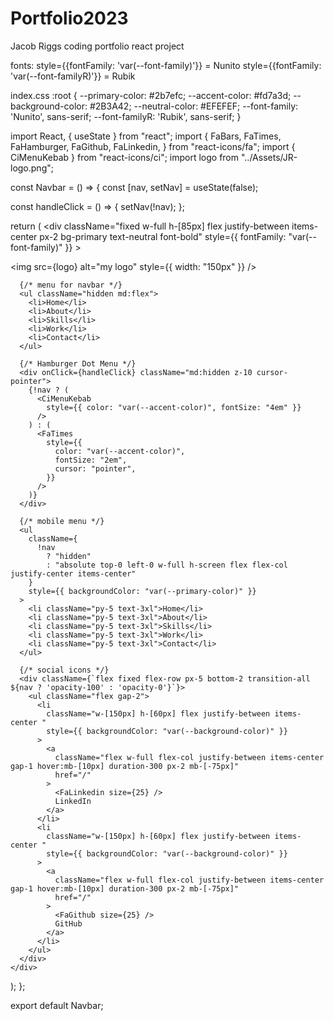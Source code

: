 # Portfolio2023
Jacob Riggs coding portfolio
react project

fonts:
style={{fontFamily: 'var(--font-family)'}} = Nunito
style={{fontFamily: 'var(--font-familyR)'}} = Rubik

index.css
:root {
  --primary-color: #2b7efc;
  --accent-color: #fd7a3d;
  --background-color: #2B3A42;
  --neutral-color: #EFEFEF;
  --font-family: 'Nunito', sans-serif;
  --font-familyR: 'Rubik', sans-serif;
}

import React, { useState } from "react";
import {
  FaBars,
  FaTimes,
  FaHamburger,
  FaGithub,
  FaLinkedin,
} from "react-icons/fa";
import { CiMenuKebab } from "react-icons/ci";
import logo from "../Assets/JR-logo.png";

const Navbar = () => {
  const [nav, setNav] = useState(false);

  const handleClick = () => {
    setNav(!nav);
  };

  return (
    <div
      className="fixed w-full h-[85px] flex justify-between items-center px-2 bg-primary text-neutral font-bold"
      style={{ fontFamily: "var(--font-family)" }}
    >
      <div>
        <img src={logo} alt="my logo" style={{ width: "150px" }} />
      </div>

      {/* menu for navbar */}
      <ul className="hidden md:flex">
        <li>Home</li>
        <li>About</li>
        <li>Skills</li>
        <li>Work</li>
        <li>Contact</li>
      </ul>

      {/* Hamburger Dot Menu */}
      <div onClick={handleClick} className="md:hidden z-10 cursor-pointer">
        {!nav ? (
          <CiMenuKebab
            style={{ color: "var(--accent-color)", fontSize: "4em" }}
          />
        ) : (
          <FaTimes
            style={{
              color: "var(--accent-color)",
              fontSize: "2em",
              cursor: "pointer",
            }}
          />
        )}
      </div>

      {/* mobile menu */}
      <ul
        className={
          !nav
            ? "hidden"
            : "absolute top-0 left-0 w-full h-screen flex flex-col justify-center items-center"
        }
        style={{ backgroundColor: "var(--primary-color)" }}
      >
        <li className="py-5 text-3xl">Home</li>
        <li className="py-5 text-3xl">About</li>
        <li className="py-5 text-3xl">Skills</li>
        <li className="py-5 text-3xl">Work</li>
        <li className="py-5 text-3xl">Contact</li>
      </ul>

      {/* social icons */}
      <div className={`flex fixed flex-row px-5 bottom-2 transition-all ${nav ? 'opacity-100' : 'opacity-0'}`}>
        <ul className="flex gap-2">
          <li
            className="w-[150px] h-[60px] flex justify-between items-center "
            style={{ backgroundColor: "var(--background-color)" }}
          >
            <a
              className="flex w-full flex-col justify-between items-center gap-1 hover:mb-[10px] duration-300 px-2 mb-[-75px]"
              href="/"
            >
              <FaLinkedin size={25} />
              LinkedIn
            </a>
          </li>
          <li
            className="w-[150px] h-[60px] flex justify-between items-center "
            style={{ backgroundColor: "var(--background-color)" }}
          >
            <a
              className="flex w-full flex-col justify-between items-center gap-1 hover:mb-[10px] duration-300 px-2 mb-[-75px]"
              href="/"
            >
              <FaGithub size={25} />
              GitHub
            </a>
          </li>
        </ul>
      </div>
    </div>
  );
};

export default Navbar;
